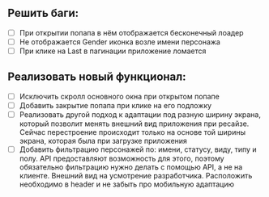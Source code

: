 ## Решить баги:
- [ ] При открытии попапа в нём отображается бесконечный лоадер
- [ ] Не отображается Gender иконка возле имени персонажа
- [ ] При клике на Last в пагинации приложение ломается

## Реализовать новый функционал:
- [ ] Исключить скролл основного окна при открытом попапе
- [ ] Добавить закрытие попапа при клике на его подложку
- [ ] Реализовать другой подход к адаптации под разную ширину экрана, который позволит менять внешний вид приложения при ресайзе. Сейчас перестроение происходит только на основе той ширины экрана, которая была при загрузке приложения
- [ ] Добавить фильтрацию персонажей по: имени, статусу, виду, типу и полу. API предоставляют возможность для этого, поэтому обязательно фильтрацию нужно делать с помощью API, а не на клиенте. Внешний вид на усмотрение разработчика. Расположить необходимо в header и не забыть про мобильную адаптацию
